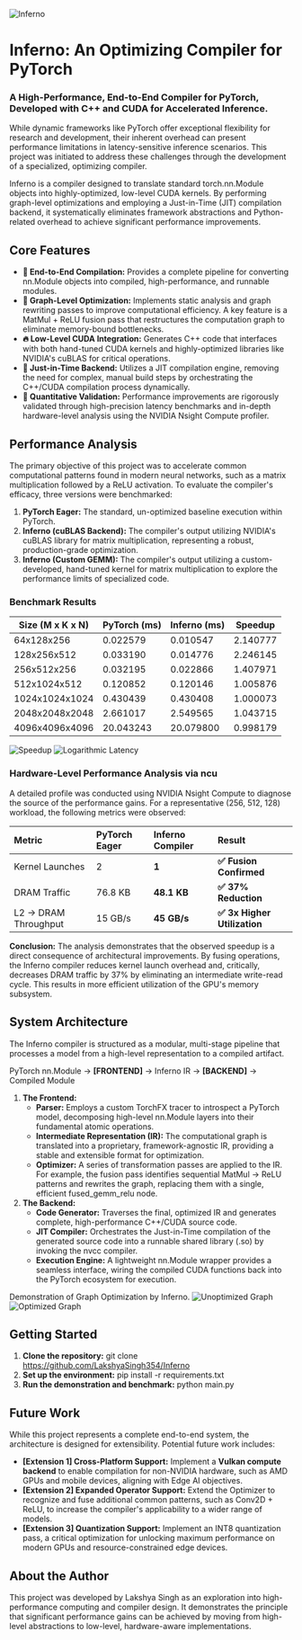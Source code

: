 ![Inferno](cover.png)
# **Inferno: An Optimizing Compiler for PyTorch**

### **A High-Performance, End-to-End Compiler for PyTorch, Developed with C++ and CUDA for Accelerated Inference.**

While dynamic frameworks like PyTorch offer exceptional flexibility for research and development, their inherent overhead can present performance limitations in latency-sensitive inference scenarios. This project was initiated to address these challenges through the development of a specialized, optimizing compiler.

Inferno is a compiler designed to translate standard torch.nn.Module objects into highly-optimized, low-level CUDA kernels. By performing graph-level optimizations and employing a Just-in-Time (JIT) compilation backend, it systematically eliminates framework abstractions and Python-related overhead to achieve significant performance improvements.

## **Core Features**

* **🚀 End-to-End Compilation:** Provides a complete pipeline for converting nn.Module objects into compiled, high-performance, and runnable modules.  
* **🧠 Graph-Level Optimization:** Implements static analysis and graph rewriting passes to improve computational efficiency. A key feature is a MatMul \+ ReLU fusion pass that restructures the computation graph to eliminate memory-bound bottlenecks.  
* **🔥 Low-Level CUDA Integration:** Generates C++ code that interfaces with both hand-tuned CUDA kernels and highly-optimized libraries like NVIDIA's cuBLAS for critical operations.  
* **🤖 Just-in-Time Backend:** Utilizes a JIT compilation engine, removing the need for complex, manual build steps by orchestrating the C++/CUDA compilation process dynamically.  
* **🔬 Quantitative Validation:** Performance improvements are rigorously validated through high-precision latency benchmarks and in-depth hardware-level analysis using the NVIDIA Nsight Compute profiler.

## **Performance Analysis**

The primary objective of this project was to accelerate common computational patterns found in modern neural networks, such as a matrix multiplication followed by a ReLU activation. To evaluate the compiler's efficacy, three versions were benchmarked:

1. **PyTorch Eager:** The standard, un-optimized baseline execution within PyTorch.  
2. **Inferno (cuBLAS Backend):** The compiler's output utilizing NVIDIA's cuBLAS library for matrix multiplication, representing a robust, production-grade optimization.  
3. **Inferno (Custom GEMM):** The compiler's output utilizing a custom-developed, hand-tuned kernel for matrix multiplication to explore the performance limits of specialized code.

### **Benchmark Results**

| Size (M x K x N) | PyTorch (ms) | Inferno (ms) | Speedup |
|------------------|--------------|--------------|---------|
| 64x128x256       | 0.022579     | 0.010547     | 2.140777 |
| 128x256x512      | 0.033190     | 0.014776     | 2.246145 |
| 256x512x256      | 0.032195     | 0.022866     | 1.407971 |
| 512x1024x512     | 0.120852     | 0.120146     | 1.005876 |
| 1024x1024x1024   | 0.430439     | 0.430408     | 1.000073 |
| 2048x2048x2048   | 2.661017     | 2.549565     | 1.043715 |
| 4096x4096x4096   | 20.043243    | 20.079800    | 0.998179 |

![Speedup](results/speedup.png)
![Logarithmic Latency](results/log_time.png)

### **Hardware-Level Performance Analysis via ncu**

A detailed profile was conducted using NVIDIA Nsight Compute to diagnose the source of the performance gains. For a representative (256, 512, 128\) workload, the following metrics were observed:

| Metric | PyTorch Eager | Inferno Compiler | Result |
| :---- | :---- | :---- | :---- |
| Kernel Launches | 2 | **1** | **✅ Fusion Confirmed** |
| DRAM Traffic | 76.8 KB | **48.1 KB** | **✅ 37% Reduction** |
| L2 \-\> DRAM Throughput | 15 GB/s | **45 GB/s** | **✅ 3x Higher Utilization** |

**Conclusion:** The analysis demonstrates that the observed speedup is a direct consequence of architectural improvements. By fusing operations, the Inferno compiler reduces kernel launch overhead and, critically, decreases DRAM traffic by 37% by eliminating an intermediate write-read cycle. This results in more efficient utilization of the GPU's memory subsystem.

## **System Architecture**

The Inferno compiler is structured as a modular, multi-stage pipeline that processes a model from a high-level representation to a compiled artifact.

PyTorch nn.Module \-\> **\[FRONTEND\]** \-\> Inferno IR \-\> **\[BACKEND\]** \-\> Compiled Module

1. **The Frontend:**  
   * **Parser:** Employs a custom TorchFX tracer to introspect a PyTorch model, decomposing high-level nn.Module layers into their fundamental atomic operations.  
   * **Intermediate Representation (IR):** The computational graph is translated into a proprietary, framework-agnostic IR, providing a stable and extensible format for optimization.  
   * **Optimizer:** A series of transformation passes are applied to the IR. For example, the fusion pass identifies sequential MatMul \-\> ReLU patterns and rewrites the graph, replacing them with a single, efficient fused\_gemm\_relu node.  
2. **The Backend:**  
   * **Code Generator:** Traverses the final, optimized IR and generates complete, high-performance C++/CUDA source code.  
   * **JIT Compiler:** Orchestrates the Just-in-Time compilation of the generated source code into a runnable shared library (.so) by invoking the nvcc compiler.  
   * **Execution Engine:** A lightweight nn.Module wrapper provides a seamless interface, wiring the compiled CUDA functions back into the PyTorch ecosystem for execution.

Demonstration of Graph Optimization by Inferno.
![Unoptimized Graph](results/original_graph.png) ![Optimized Graph](results/optimized_graph.png)


## **Getting Started**

1. **Clone the repository:** git clone https://github.com/LakshyaSingh354/Inferno 
2. **Set up the environment:** pip install \-r requirements.txt  
3. **Run the demonstration and benchmark:** python main.py

## **Future Work**

While this project represents a complete end-to-end system, the architecture is designed for extensibility. Potential future work includes:

* **\[Extension 1\] Cross-Platform Support:** Implement a **Vulkan compute backend** to enable compilation for non-NVIDIA hardware, such as AMD GPUs and mobile devices, aligning with Edge AI objectives.  
* **\[Extension 2\] Expanded Operator Support:** Extend the Optimizer to recognize and fuse additional common patterns, such as Conv2D \+ ReLU, to increase the compiler's applicability to a wider range of models.  
* **\[Extension 3\] Quantization Support:** Implement an INT8 quantization pass, a critical optimization for unlocking maximum performance on modern GPUs and resource-constrained edge devices.

## **About the Author**

This project was developed by Lakshya Singh as an exploration into high-performance computing and compiler design. It demonstrates the principle that significant performance gains can be achieved by moving from high-level abstractions to low-level, hardware-aware implementations.